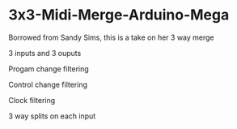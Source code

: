# 3x3-Midi-Merge-Arduino-Mega
Borrowed from Sandy Sims, this is a take on her 3 way merge

3 inputs and 3 ouputs

Progam change filtering

Control change filtering

Clock filtering

3 way splits on each input
